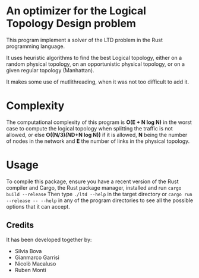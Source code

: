 # An optimizer for the Logical Topology Design problem

This program implement a solver of the LTD problem in the Rust programming language.

It uses heuristic algorithms to find the best Logical topology, either on a random physical topology, on an opportunistic physical topology, or on a given regular topology (Manhattan).

It makes some use of mutlithreading, when it was not too difficult to add it.

# Complexity
The computational complexity of this program is **O(E + N log N)** in the worst case to compute the logical topology when splitting the traffic is not allowed, or else **O((N/3)*(N*D+N log N))** if it is allowed, **N** being the number of nodes in the network and **E** the number of links in the physical topology.

# Usage
To compile this package, ensure you have a recent version of the Rust compiler and Cargo, the Rust package manager, installed and run
`cargo build --release`
Then type
`./ltd --help`
in the target directory or 
`cargo run --release -- --help`
in any of the program directories to see all the possible options that it can accept.

## Credits
It has been developed together by:
* Silvia Bova
* Gianmarco Garrisi
* Nicolò Macaluso
* Ruben Monti
